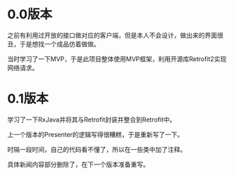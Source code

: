 # 0.0版本

之前有利用过开放的接口做对应的客户端，但是本人不会设计，做出来的界面很丑，于是想找一个成品仿着做做。

当时学习了一下MVP，于是此项目整体使用MVP框架，利用开源库Retrofit2实现网络请求。

# 0.1版本

学习了一下RxJava并将其与Retrofit封装并整合到Retrofit中。

上一个版本的Presenter的逻辑写得很糟糕，于是重新写了一下。

时隔一段时间，自己的代码看不懂了，所以在一些类中加了注释。

具体新闻内容部分删除了，在下一个版本准备重写。